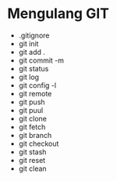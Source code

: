 # Mengulang GIT

- .gitignore
- git init
- git add .
- git commit -m
- git status
- git log
- git config -l
- git remote
- git push
- git puul
- git clone
- git fetch
- git branch 
- git checkout
- git stash
- git reset
- git clean